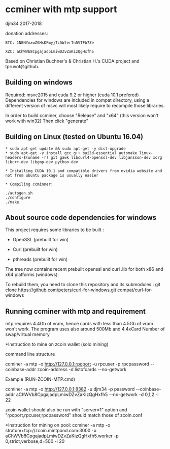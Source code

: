 ccminer with mtp support
========================
djm34 2017-2018

donation addresses:

	BTC: 1NENYmxwZGHsKFmyjTc5WferTn5VTFb7Ze

	XZC: aChWVb8CpgajadpLmiwDZvZaKizQgHxfh5

Based on Christian Buchner's &amp; Christian H.'s CUDA project and tpruvot@github.


Building on windows
-------------------

Required: msvc2015 and cuda 9.2 or higher (cuda 10.1 prefered)
Dependencies for windows are included in compat directory, using a different version of msvc will most likely require to recompile those libraries.

In order to build ccminer, choose "Release" and "x64" (this version won't work with win32)
Then click "generate"

Building on Linux (tested on Ubuntu 16.04)
------------------------------------------


	* sudo apt-get update && sudo apt-get -y dist-upgrade
	* sudo apt-get -y install gcc g++ build-essential automake linux-headers-$(uname -r) git gawk libcurl4-openssl-dev libjansson-dev xorg libc++-dev libgmp-dev python-dev

	* Installing CUDA 10.1 and compatible drivers from nvidia website and not from ubuntu package is usually easier
	
	* Compiling ccminner:

	./autogen.sh
	./configure
	./make


About source code dependencies for windows
------------------------------------------

This project requires some libraries to be built :

- OpenSSL (prebuilt for win)

- Curl (prebuilt for win)

- pthreads (prebuilt for win)

The tree now contains recent prebuilt openssl and curl .lib for both x86 and x64 platforms (windows).

To rebuild them, you need to clone this repository and its submodules :
    git clone https://github.com/peters/curl-for-windows.git compat/curl-for-windows


Running ccminer with mtp and requirement
----------------------------------------

mtp requires 4.4Gb of vram, hence cards with less than 4.5Gb of vram won't work.
The program uses also around 500Mb and 4.4xCard Number of swap/virtual memory

*Instruction to mine on zcoin wallet (solo mining)

command line structure

ccminer -a mtp -o  http://127.0.0.1:rpcport  -u rpcuser -p rpcpassword --coinbase-addr zcoin-address  -d listofcards  --no-getwork  

Example (RUN-ZCOIN-MTP.cmd)

ccminer -a mtp -o  http://127.0.0.1:8382  -u djm34 -p password --coinbase-addr aChWVb8CpgajadpLmiwDZvZaKizQgHxfh5 --no-getwork -d 0,1,2 -i 22


zcoin wallet should also be run with "server=1" option and "rpcport,rpcuser,rpcpassword" should match those of zcoin.conf


*Instruction for mining on pool: 
ccminer -a mtp -o stratum+tcp://zcoin.mintpond.com:3000 -u aChWVb8CpgajadpLmiwDZvZaKizQgHxfh5.worker   -p 0,strict,verbose,d=500 -i 20 











